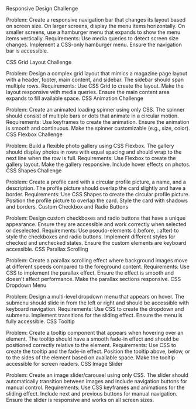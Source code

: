 Responsive Design Challenge

Problem: Create a responsive navigation bar that changes its layout based on screen size. On larger screens, display the menu items horizontally. On smaller screens, use a hamburger menu that expands to show the menu items vertically.
Requirements:
Use media queries to detect screen size changes.
Implement a CSS-only hamburger menu.
Ensure the navigation bar is accessible.


CSS Grid Layout Challenge

Problem: Design a complex grid layout that mimics a magazine page layout with a header, footer, main content, and sidebar. The sidebar should span multiple rows.
Requirements:
Use CSS Grid to create the layout.
Make the layout responsive with media queries.
Ensure the main content area expands to fill available space.
CSS Animation Challenge

Problem: Create an animated loading spinner using only CSS. The spinner should consist of multiple bars or dots that animate in a circular motion.
Requirements:
Use keyframes to create the animation.
Ensure the animation is smooth and continuous.
Make the spinner customizable (e.g., size, color).
CSS Flexbox Challenge

Problem: Build a flexible photo gallery using CSS Flexbox. The gallery should display photos in rows with equal spacing and should wrap to the next line when the row is full.
Requirements:
Use Flexbox to create the gallery layout.
Make the gallery responsive.
Include hover effects on photos.
CSS Shapes Challenge

Problem: Create a profile card with a circular profile picture, a name, and a description. The profile picture should overlap the card slightly and have a border.
Requirements:
Use CSS Shapes to create the circular profile picture.
Position the profile picture to overlap the card.
Style the card with shadows and borders.
Custom Checkbox and Radio Buttons

Problem: Design custom checkboxes and radio buttons that have a unique appearance. Ensure they are accessible and work correctly when selected or deselected.
Requirements:
Use pseudo-elements (::before, ::after) to style the checkboxes and radio buttons.
Implement different styles for checked and unchecked states.
Ensure the custom elements are keyboard accessible.
CSS Parallax Scrolling

Problem: Create a parallax scrolling effect where background images move at different speeds compared to the foreground content.
Requirements:
Use CSS to implement the parallax effect.
Ensure the effect is smooth and doesn't affect performance.
Make the parallax sections responsive.
CSS Dropdown Menu

Problem: Design a multi-level dropdown menu that appears on hover. The submenu should slide in from the left or right and should be accessible with keyboard navigation.
Requirements:
Use CSS to create the dropdown and submenu.
Implement transitions for the sliding effect.
Ensure the menu is fully accessible.
CSS Tooltip

Problem: Create a tooltip component that appears when hovering over an element. The tooltip should have a smooth fade-in effect and should be positioned correctly relative to the element.
Requirements:
Use CSS to create the tooltip and the fade-in effect.
Position the tooltip above, below, or to the sides of the element based on available space.
Make the tooltip accessible for screen readers.
CSS Image Slider

Problem: Create an image slider/carousel using only CSS. The slider should automatically transition between images and include navigation buttons for manual control.
Requirements:
Use CSS keyframes and animations for the sliding effect.
Include next and previous buttons for manual navigation.
Ensure the slider is responsive and works on all screen sizes.
